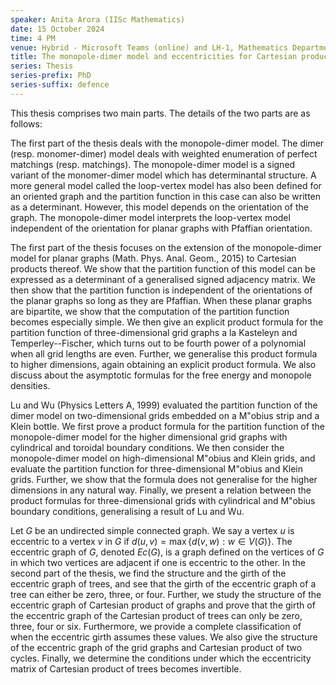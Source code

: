```yaml
---
speaker: Anita Arora (IISc Mathematics)
date: 15 October 2024
time: 4 PM
venue: Hybrid - Microsoft Teams (online) and LH-1, Mathematics Department
title: The monopole-dimer model and eccentricities for Cartesian product of graphs
series: Thesis
series-prefix: PhD
series-suffix: defence
---
```


This thesis comprises two main parts. The details of the two parts are as follows:

The first part of the thesis deals with the monopole-dimer model. The dimer (resp. monomer-dimer) model deals with weighted enumeration of perfect matchings (resp. matchings). The monopole-dimer model is a signed variant of the monomer-dimer model which has determinantal structure. A more general model called the loop-vertex model has also been defined for an oriented graph and the partition function in this case can also be written as a determinant. However, this model depends on the orientation of the graph. The monopole-dimer model interprets the loop-vertex model independent of the orientation for planar graphs with Pfaffian orientation. 

The first part of the thesis focuses on the extension of the monopole-dimer model for planar graphs (Math. Phys. Anal. Geom., 2015) to Cartesian products thereof. We show that the partition function of this model can be expressed as a determinant of a generalised signed adjacency matrix. We then show that the partition function is independent of the orientations of the planar graphs so long as they are Pfaffian. When these planar graphs are bipartite, we show that the computation of the partition function becomes especially simple. We then give an explicit product formula for the partition function of three-dimensional grid graphs a la Kasteleyn and Temperley--Fischer, which turns out to be fourth power of a polynomial when all grid lengths are even. Further, we generalise this product formula to higher dimensions, again obtaining an explicit product formula. We also discuss about the asymptotic formulas for the free energy and monopole densities.

Lu and Wu (Physics Letters A, 1999) evaluated the partition function of the dimer model on two-dimensional grids embedded on a M\"obius strip and a Klein bottle. We first prove a product formula for the partition function of the monopole-dimer model for the higher dimensional grid graphs with cylindrical and toroidal boundary conditions. We then consider the monopole-dimer model on high-dimensional M\"obius and Klein grids, and evaluate the partition function for three-dimensional M\"obius and Klein grids. Further, we show that the formula does not generalise for the higher dimensions in any natural way. Finally, we present a relation between the product formulas for three-dimensional grids with cylindrical and M\"obius boundary conditions, generalising a result of Lu and Wu.

Let $G$ be an undirected simple connected graph. We say a vertex $u$ is eccentric to a vertex $v$ in $G$ if $d(u,v)=\max\{d(v,w): w\in V(G)\}$. The eccentric graph of $G$, denoted $Ec(G)$, is a graph defined on the vertices of $G$ in which two vertices are adjacent if one is eccentric to the other. In the second part of the thesis, we find the structure and the girth of the eccentric graph of trees, and see that the girth of the eccentric graph of a tree can either be zero, three, or four. Further, we study the structure of the eccentric graph of Cartesian product of graphs and prove that the girth of the eccentric graph of the Cartesian product of trees can only be zero, three, four or six. Furthermore, we provide a complete classification of when the eccentric girth assumes these values. We also give the structure of the eccentric graph of the grid graphs and Cartesian product of two cycles. Finally, we determine the conditions under which the eccentricity matrix of Cartesian product of trees becomes invertible.

